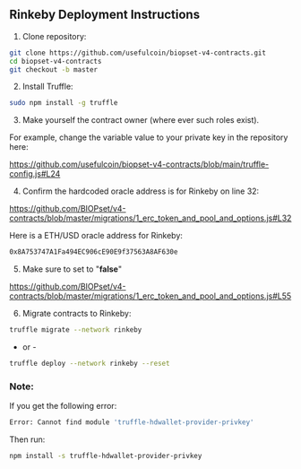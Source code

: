 ## Rinkeby Deployment Instructions

1. Clone repository:

```bash
git clone https://github.com/usefulcoin/biopset-v4-contracts.git
cd biopset-v4-contracts
git checkout -b master
```

2. Install Truffle:

```bash
sudo npm install -g truffle
```

3. Make yourself the contract owner (where ever such roles exist).

For example, change the variable value to your private key in the repository here:

https://github.com/usefulcoin/biopset-v4-contracts/blob/main/truffle-config.js#L24

4. Confirm the hardcoded oracle address is for Rinkeby on line 32:

https://github.com/BIOPset/v4-contracts/blob/master/migrations/1_erc_token_and_pool_and_options.js#L32

Here is a ETH/USD oracle address for Rinkeby:

```bash
0x8A753747A1Fa494EC906cE90E9f37563A8AF630e
```

5. Make sure to set to "**false**"

https://github.com/BIOPset/v4-contracts/blob/master/migrations/1_erc_token_and_pool_and_options.js#L55


6. Migrate contracts to Rinkeby:

```bash
truffle migrate --network rinkeby
```

 - or -

 ```bash
 truffle deploy --network rinkeby --reset
 ```
### Note:

If you get the following error:

```bash
Error: Cannot find module 'truffle-hdwallet-provider-privkey'
```

Then run:

```bash
npm install -s truffle-hdwallet-provider-privkey
```
